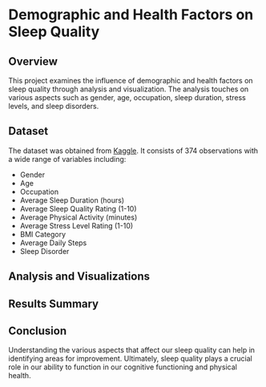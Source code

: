 # **Demographic and Health Factors on Sleep Quality**

## **Overview**

This project examines the influence of demographic and health factors on sleep quality through analysis and visualization. The analysis touches on various aspects such as gender, age, occupation, sleep duration, stress levels, and sleep disorders.

## **Dataset**

The dataset was obtained from [Kaggle](https://www.kaggle.com/datasets/uom190346a/sleep-health-and-lifestyle-dataset). It consists of 374 observations with a wide range of variables including:

- Gender
- Age
- Occupation
- Average Sleep Duration (hours)
- Average Sleep Quality Rating (1-10)
- Average Physical Activity (minutes)
- Average Stress Level Rating (1-10)
- BMI Category
- Average Daily Steps
- Sleep Disorder

## **Analysis and Visualizations**

## **Results Summary**

## **Conclusion**

Understanding the various aspects that affect our sleep quality can help in identifying areas for improvement. Ultimately, sleep quality plays a crucial role in our ability to function in our cognitive functioning and physical health. 
